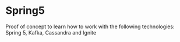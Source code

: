 # Spring5
Proof of concept to learn how to work with the following technologies: Spring 5, Kafka, Cassandra and Ignite
